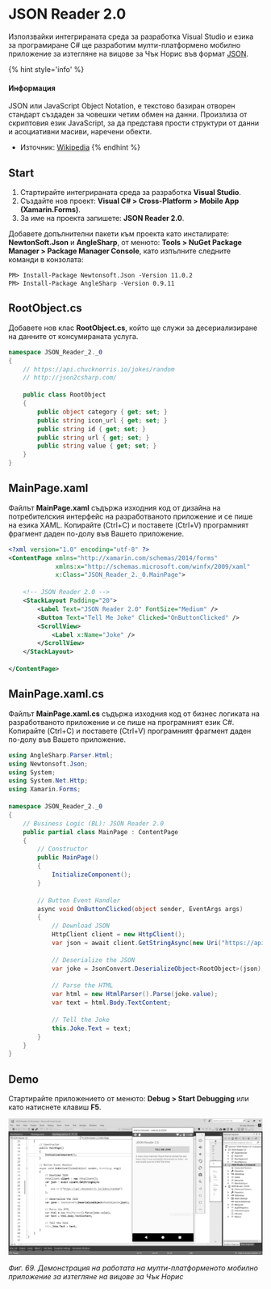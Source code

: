 # JSON Reader 2.0

Използвайки интегрираната среда за разработка Visual Studio и езика за програмиране C\# ще разработим мулти-платформено мобилно приложение за изтегляне на вицове за Чък Норис във формат [JSON](https://www.json.org/).

{% hint style='info' %}
#### Информация
JSON или JavaScript Object Notation, е текстово базиран отворен стандарт създаден за човешки четим обмен на данни. Произлиза от скриптовия език JavaScript, за да представя прости структури от данни и асоциативни масиви, наречени обекти.
- Източник: [Wikipedia](https://en.wikipedia.org/wiki/JSON)
{% endhint %}

## Start 

1. Стартирайте интегрираната среда за разработка **Visual Studio**. 
2. Създайте нов проект: **Visual C\# &gt; Cross-Platform &gt; Mobile App \(Xamarin.Forms\)**. 
3. За име на проекта запишете: **JSON Reader 2.0**.

Добавете допълнителни пакети към проекта като инсталирате: **NewtonSoft.Json** и **AngleSharp**, от менюто: **Tools &gt; NuGet Package Manager &gt; Package Manager Console**, като изпълните следните команди в конзолата:

```
PM> Install-Package Newtonsoft.Json -Version 11.0.2
PM> Install-Package AngleSharp -Version 0.9.11
```

## RootObject.cs

Добавете нов клас **RootObject.cs**, който ще служи за десериализиране на данните от консумираната услуга.

```csharp
namespace JSON_Reader_2._0
{
    // https://api.chucknorris.io/jokes/random
    // http://json2csharp.com/

    public class RootObject
    {
        public object category { get; set; }
        public string icon_url { get; set; }
        public string id { get; set; }
        public string url { get; set; }
        public string value { get; set; }
    }
}
```

## MainPage.xaml

Файлът **MainPage.xaml** съдържа изходния код от дизайна на потребителския интерфейс на разработваното приложение и се пише на езика XAML. Копирайте \(Ctrl+C\) и поставете \(Ctrl+V\) програмният фрагмент даден по-долу във Вашето приложение.

```xml
<?xml version="1.0" encoding="utf-8" ?>
<ContentPage xmlns="http://xamarin.com/schemas/2014/forms"
             xmlns:x="http://schemas.microsoft.com/winfx/2009/xaml"
             x:Class="JSON_Reader_2._0.MainPage">

    <!-- JSON Reader 2.0 -->
    <StackLayout Padding="20">
        <Label Text="JSON Reader 2.0" FontSize="Medium" />
        <Button Text="Tell Me Joke" Clicked="OnButtonClicked" />
        <ScrollView>
            <Label x:Name="Joke" />
        </ScrollView>
    </StackLayout>

</ContentPage>
```

## MainPage.xaml.cs 

Файлът **MainPage.xaml.cs** съдържа изходния код от бизнес логиката на разработваното приложение и се пише на програмният език C\#. Копирайте \(Ctrl+C\) и поставете \(Ctrl+V\) програмният фрагмент даден по-долу във Вашето приложение.

```csharp
using AngleSharp.Parser.Html;
using Newtonsoft.Json;
using System;
using System.Net.Http;
using Xamarin.Forms;

namespace JSON_Reader_2._0
{
    // Business Logic (BL): JSON Reader 2.0
    public partial class MainPage : ContentPage
    {
        // Constructor
        public MainPage()
        {
            InitializeComponent();
        }

        // Button Event Handler
        async void OnButtonClicked(object sender, EventArgs args)
        {
            // Download JSON
            HttpClient client = new HttpClient();
            var json = await client.GetStringAsync(new Uri("https://api.chucknorris.io/jokes/random"));

            // Deserialize the JSON
            var joke = JsonConvert.DeserializeObject<RootObject>(json);

            // Parse the HTML
            var html = new HtmlParser().Parse(joke.value);
            var text = html.Body.TextContent;

            // Tell the Joke
            this.Joke.Text = text;
        }
    }
}
```

## Demo

Стартирайте приложението от менюто: **Debug &gt; Start Debugging** или като натиснете клавиш **F5**.

![](/chapter2/69.png)

_Фиг. 69. Демонстрация на работата на мулти-платформеното мобилно приложение за изтегляне на вицове за Чък Норис_
